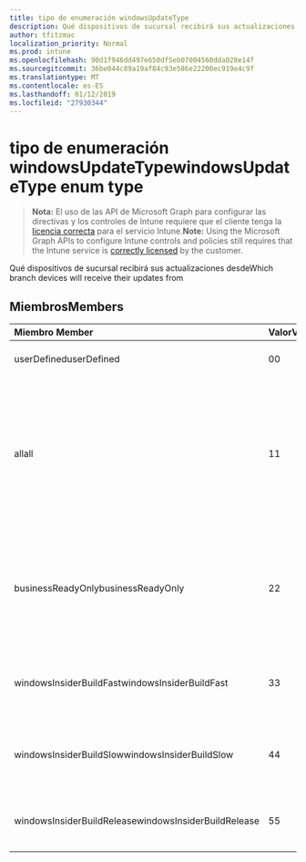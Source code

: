 ```yaml
---
title: tipo de enumeración windowsUpdateType
description: Qué dispositivos de sucursal recibirá sus actualizaciones desde
author: tfitzmac
localization_priority: Normal
ms.prod: intune
ms.openlocfilehash: 90d1f946dd497e650df5eb07004560dda028e14f
ms.sourcegitcommit: 36be044c89a19af84c93e586e22200ec919e4c9f
ms.translationtype: MT
ms.contentlocale: es-ES
ms.lasthandoff: 01/12/2019
ms.locfileid: "27930344"
---
```

# <a name="windowsupdatetype-enum-type"></a><span data-ttu-id="31360-103">tipo de enumeración windowsUpdateType</span><span class="sxs-lookup"><span data-stu-id="31360-103">windowsUpdateType enum type</span></span>

> <span data-ttu-id="31360-104">**Nota:** El uso de las API de Microsoft Graph para configurar las directivas y los controles de Intune requiere que el cliente tenga la [licencia correcta](https://go.microsoft.com/fwlink/?linkid=839381) para el servicio Intune.</span><span class="sxs-lookup"><span data-stu-id="31360-104">**Note:** Using the Microsoft Graph APIs to configure Intune controls and policies still requires that the Intune service is [correctly licensed](https://go.microsoft.com/fwlink/?linkid=839381) by the customer.</span></span>

<span data-ttu-id="31360-105">Qué dispositivos de sucursal recibirá sus actualizaciones desde</span><span class="sxs-lookup"><span data-stu-id="31360-105">Which branch devices will receive their updates from</span></span>
## <a name="members"></a><span data-ttu-id="31360-106">Miembros</span><span class="sxs-lookup"><span data-stu-id="31360-106">Members</span></span>
|<span data-ttu-id="31360-107">Miembro	</span><span class="sxs-lookup"><span data-stu-id="31360-107">Member</span></span>|<span data-ttu-id="31360-108">Valor</span><span class="sxs-lookup"><span data-stu-id="31360-108">Value</span></span>|<span data-ttu-id="31360-109">Descripción</span><span class="sxs-lookup"><span data-stu-id="31360-109">Description</span></span>|
|:---|:---|:---|
|<span data-ttu-id="31360-110">userDefined</span><span class="sxs-lookup"><span data-stu-id="31360-110">userDefined</span></span>|<span data-ttu-id="31360-111">0</span><span class="sxs-lookup"><span data-stu-id="31360-111">0</span></span>|<span data-ttu-id="31360-112">Permitir al usuario que establezca.</span><span class="sxs-lookup"><span data-stu-id="31360-112">Allow the user to set.</span></span>|
|<span data-ttu-id="31360-113">all</span><span class="sxs-lookup"><span data-stu-id="31360-113">all</span></span>|<span data-ttu-id="31360-114">1</span><span class="sxs-lookup"><span data-stu-id="31360-114">1</span></span>|<span data-ttu-id="31360-115">Punto y anuales del canal (destino).</span><span class="sxs-lookup"><span data-stu-id="31360-115">Semi-annual Channel (Targeted).</span></span> <span data-ttu-id="31360-116">Dispositivo Obtiene todas las actualizaciones aplicables característica de punto y anuales del canal (destino).</span><span class="sxs-lookup"><span data-stu-id="31360-116">Device gets all applicable feature updates from Semi-annual Channel (Targeted).</span></span>|
|<span data-ttu-id="31360-117">businessReadyOnly</span><span class="sxs-lookup"><span data-stu-id="31360-117">businessReadyOnly</span></span>|<span data-ttu-id="31360-118">2</span><span class="sxs-lookup"><span data-stu-id="31360-118">2</span></span>|<span data-ttu-id="31360-119">Punto y anuales del canal.</span><span class="sxs-lookup"><span data-stu-id="31360-119">Semi-annual Channel.</span></span> <span data-ttu-id="31360-120">Dispositivo Obtiene las actualizaciones de la característica de punto y anuales del canal.</span><span class="sxs-lookup"><span data-stu-id="31360-120">Device gets feature updates from Semi-annual Channel.</span></span>|
|<span data-ttu-id="31360-121">windowsInsiderBuildFast</span><span class="sxs-lookup"><span data-stu-id="31360-121">windowsInsiderBuildFast</span></span>|<span data-ttu-id="31360-122">3</span><span class="sxs-lookup"><span data-stu-id="31360-122">3</span></span>|<span data-ttu-id="31360-123">Compilación de información confidencial de Windows - Fast</span><span class="sxs-lookup"><span data-stu-id="31360-123">Windows Insider build - Fast</span></span>|
|<span data-ttu-id="31360-124">windowsInsiderBuildSlow</span><span class="sxs-lookup"><span data-stu-id="31360-124">windowsInsiderBuildSlow</span></span>|<span data-ttu-id="31360-125">4</span><span class="sxs-lookup"><span data-stu-id="31360-125">4</span></span>|<span data-ttu-id="31360-126">Compilación de información confidencial de Windows - lento</span><span class="sxs-lookup"><span data-stu-id="31360-126">Windows Insider build - Slow</span></span>|
|<span data-ttu-id="31360-127">windowsInsiderBuildRelease</span><span class="sxs-lookup"><span data-stu-id="31360-127">windowsInsiderBuildRelease</span></span>|<span data-ttu-id="31360-128">5</span><span class="sxs-lookup"><span data-stu-id="31360-128">5</span></span>|<span data-ttu-id="31360-129">Versión de lanzamiento de información confidencial de Windows</span><span class="sxs-lookup"><span data-stu-id="31360-129">Release Windows Insider build</span></span>|



